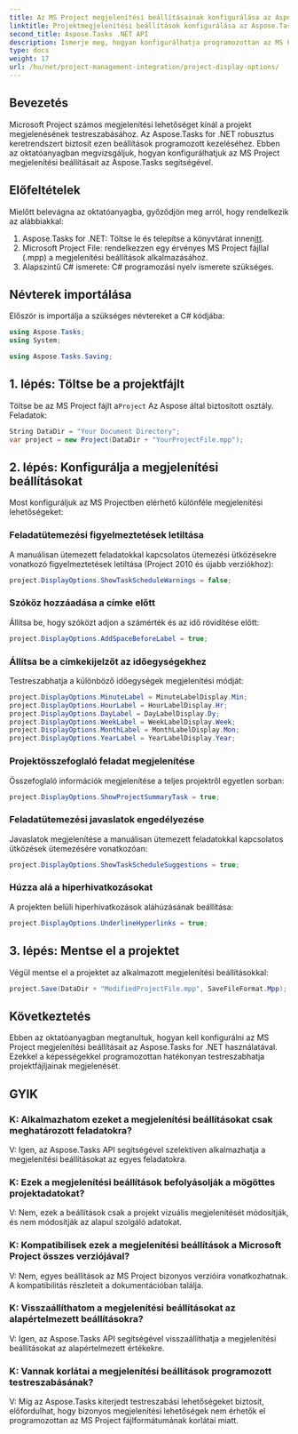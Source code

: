 ```yaml
---
title: Az MS Project megjelenítési beállításainak konfigurálása az Aspose.Tasks-ban
linktitle: Projektmegjelenítési beállítások konfigurálása az Aspose.Tasks-ban
second_title: Aspose.Tasks .NET API
description: Ismerje meg, hogyan konfigurálhatja programozottan az MS Project megjelenítési beállításait az Aspose.Tasks for .NET használatával. Könnyedén testreszabhatja projektje megjelenését.
type: docs
weight: 17
url: /hu/net/project-management-integration/project-display-options/
---
```

## Bevezetés
Microsoft Project számos megjelenítési lehetőséget kínál a projekt megjelenésének testreszabásához. Az Aspose.Tasks for .NET robusztus keretrendszert biztosít ezen beállítások programozott kezeléséhez. Ebben az oktatóanyagban megvizsgáljuk, hogyan konfigurálhatjuk az MS Project megjelenítési beállításait az Aspose.Tasks segítségével.
## Előfeltételek
Mielőtt belevágna az oktatóanyagba, győződjön meg arról, hogy rendelkezik az alábbiakkal:
1.  Aspose.Tasks for .NET: Töltse le és telepítse a könyvtárat innen[itt](https://releases.aspose.com/tasks/net/).
2. Microsoft Project File: rendelkezzen egy érvényes MS Project fájllal (.mpp) a megjelenítési beállítások alkalmazásához.
3. Alapszintű C# ismerete: C# programozási nyelv ismerete szükséges.

## Névterek importálása
Először is importálja a szükséges névtereket a C# kódjába:
```csharp
using Aspose.Tasks;
using System;

using Aspose.Tasks.Saving;
```
## 1. lépés: Töltse be a projektfájlt
 Töltse be az MS Project fájlt a`Project` Az Aspose által biztosított osztály. Feladatok:
```csharp
String DataDir = "Your Document Directory";
var project = new Project(DataDir + "YourProjectFile.mpp");
```
## 2. lépés: Konfigurálja a megjelenítési beállításokat
Most konfiguráljuk az MS Projectben elérhető különféle megjelenítési lehetőségeket:
### Feladatütemezési figyelmeztetések letiltása
A manuálisan ütemezett feladatokkal kapcsolatos ütemezési ütközésekre vonatkozó figyelmeztetések letiltása (Project 2010 és újabb verziókhoz):
```csharp
project.DisplayOptions.ShowTaskScheduleWarnings = false;
```
### Szóköz hozzáadása a címke előtt
Állítsa be, hogy szóközt adjon a számérték és az idő rövidítése előtt:
```csharp
project.DisplayOptions.AddSpaceBeforeLabel = true;
```
### Állítsa be a címkekijelzőt az időegységekhez
Testreszabhatja a különböző időegységek megjelenítési módját:
```csharp
project.DisplayOptions.MinuteLabel = MinuteLabelDisplay.Min;
project.DisplayOptions.HourLabel = HourLabelDisplay.Hr;
project.DisplayOptions.DayLabel = DayLabelDisplay.Dy;
project.DisplayOptions.WeekLabel = WeekLabelDisplay.Week;
project.DisplayOptions.MonthLabel = MonthLabelDisplay.Mon;
project.DisplayOptions.YearLabel = YearLabelDisplay.Year;
```
### Projektösszefoglaló feladat megjelenítése
Összefoglaló információk megjelenítése a teljes projektről egyetlen sorban:
```csharp
project.DisplayOptions.ShowProjectSummaryTask = true;
```
### Feladatütemezési javaslatok engedélyezése
Javaslatok megjelenítése a manuálisan ütemezett feladatokkal kapcsolatos ütközések ütemezésére vonatkozóan:
```csharp
project.DisplayOptions.ShowTaskScheduleSuggestions = true;
```
### Húzza alá a hiperhivatkozásokat
A projekten belüli hiperhivatkozások aláhúzásának beállítása:
```csharp
project.DisplayOptions.UnderlineHyperlinks = true;
```
## 3. lépés: Mentse el a projektet
Végül mentse el a projektet az alkalmazott megjelenítési beállításokkal:
```csharp
project.Save(DataDir + "ModifiedProjectFile.mpp", SaveFileFormat.Mpp);
```

## Következtetés
Ebben az oktatóanyagban megtanultuk, hogyan kell konfigurálni az MS Project megjelenítési beállításait az Aspose.Tasks for .NET használatával. Ezekkel a képességekkel programozottan hatékonyan testreszabhatja projektfájljainak megjelenését.
## GYIK
### K: Alkalmazhatom ezeket a megjelenítési beállításokat csak meghatározott feladatokra?
V: Igen, az Aspose.Tasks API segítségével szelektíven alkalmazhatja a megjelenítési beállításokat az egyes feladatokra.
### K: Ezek a megjelenítési beállítások befolyásolják a mögöttes projektadatokat?
V: Nem, ezek a beállítások csak a projekt vizuális megjelenítését módosítják, és nem módosítják az alapul szolgáló adatokat.
### K: Kompatibilisek ezek a megjelenítési beállítások a Microsoft Project összes verziójával?
V: Nem, egyes beállítások az MS Project bizonyos verzióira vonatkozhatnak. A kompatibilitás részleteit a dokumentációban találja.
### K: Visszaállíthatom a megjelenítési beállításokat az alapértelmezett beállításokra?
V: Igen, az Aspose.Tasks API segítségével visszaállíthatja a megjelenítési beállításokat az alapértelmezett értékekre.
### K: Vannak korlátai a megjelenítési beállítások programozott testreszabásának?
V: Míg az Aspose.Tasks kiterjedt testreszabási lehetőségeket biztosít, előfordulhat, hogy bizonyos megjelenítési lehetőségek nem érhetők el programozottan az MS Project fájlformátumának korlátai miatt.